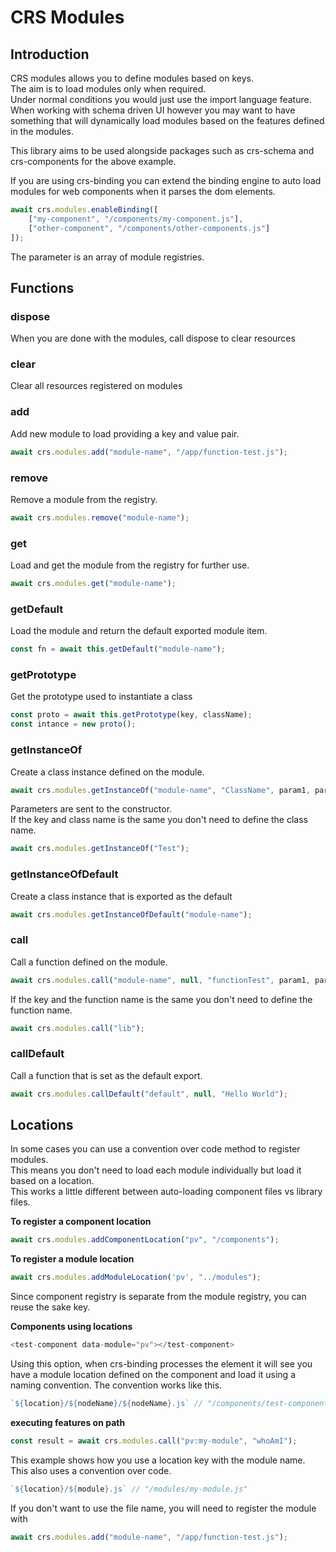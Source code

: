 # CRS Modules

## Introduction

CRS modules allows you to define modules based on keys.  
The aim is to load modules only when required.  
Under normal conditions you would just use the import language feature.
When working with schema driven UI however you may want to have something that will dynamically load modules based on the features defined in the modules.

This library aims to be used alongside packages such as crs-schema and crs-components for the above example.

If you are using crs-binding you can extend the binding engine to auto load modules for web components when it parses the dom elements.

```js
await crs.modules.enableBinding([
    ["my-component", "/components/my-component.js"],
    ["other-component", "/components/other-components.js"]
]);
```

The parameter is an array of module registries.

## Functions

### dispose
When you are done with the modules, call dispose to clear resources

### clear
Clear all resources registered on modules

### add
Add new module to load providing a key and value pair.

```js
await crs.modules.add("module-name", "/app/function-test.js");
```
### remove
Remove a module from the registry.  

```js
await crs.modules.remove("module-name");
```
### get
Load and get the module from the registry for further use.

```js
await crs.modules.get("module-name");
```
### getDefault
Load the module and return the default exported module item.

```js
const fn = await this.getDefault("module-name");
```

### getPrototype
Get the prototype used to instantiate a class 
```js
const proto = await this.getPrototype(key, className);
const intance = new proto();
```

### getInstanceOf
Create a class instance defined on the module.

```js
await crs.modules.getInstanceOf("module-name", "ClassName", param1, param2);
```
Parameters are sent to the constructor.  
If the key and class name is the same you don't need to define the class name.

```js
await crs.modules.getInstanceOf("Test");
```

### getInstanceOfDefault
Create a class instance that is exported as the default

```js
await crs.modules.getInstanceOfDefault("module-name");
```
### call
Call a function defined on the module.

```js
await crs.modules.call("module-name", null, "functionTest", param1, param2);
```

If the key and the function name is the same you don't need to define the function name.

```js
await crs.modules.call("lib");
```

### callDefault
Call a function that is set as the default export.

```js
await crs.modules.callDefault("default", null, "Hello World"); 
```

## Locations

In some cases you can use a convention over code method to register modules.  
This means you don't need to load each module individually but load it based on a location.  
This works a little different between auto-loading component files vs library files.

<strong>To register a component location</strong>
```js
await crs.modules.addComponentLocation("pv", "/components");
```

<strong>To register a module location</strong>
```js
await crs.modules.addModuleLocation('pv', "../modules");
```

Since component registry is separate from the module registry, you can reuse the sake key.

<strong>Components using locations</strong> 
```js
<test-component data-module="pv"></test-component>
```

Using this option, when crs-binding processes the element it will see you have a module location defined on the component and load it using a naming convention.
The convention works like this.
```js
`${location}/${nodeName}/${nodeName}.js` // "/components/test-component/test-component.js"
```

<strong>executing features on path</strong>
```js
const result = await crs.modules.call("pv:my-module", "whoAmI");
```

This example shows how you use a location key with the module name.  
This also uses a convention over code.  

```js
`${location}/${module}.js` // "/modules/my-module.js"
```

If you don't want to use the file name, you will need to register the module with 

```js
await crs.modules.add("module-name", "/app/function-test.js");
```